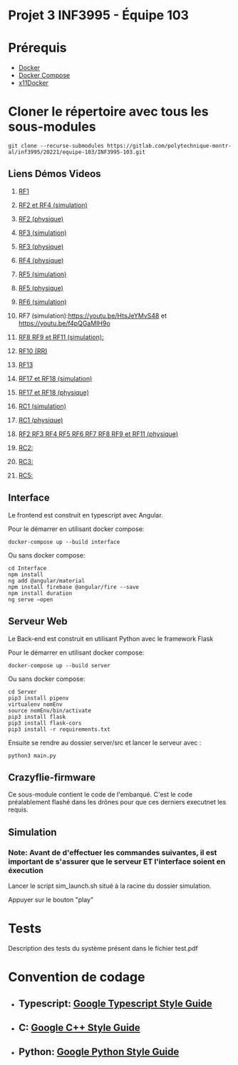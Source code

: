 # Projet 3 INF3995 - Équipe 103

# Prérequis
* [Docker](https://docs.docker.com/get-docker/)
* [Docker Compose](https://docs.docker.com/compose/install/)
* [x11Docker](https://github.com/mviereck/x11docker)

# Cloner le répertoire avec tous les sous-modules

```
git clone --recurse-submodules https://gitlab.com/polytechnique-montr-al/inf3995/20221/equipe-103/INF3995-103.git
```

## Liens Démos Videos

1. [RF1](https://youtu.be/13IK0fUkqR0)

2. [RF2 et RF4 (simulation)](https://youtu.be/DDPy3zP6av8)

3. [RF2 (physique)](https://youtu.be/0ldOjo93YiA)

4. [RF3 (simulation)](https://youtu.be/6V3i5QbMqSM)

5. [RF3 (physique)](https://youtu.be/6oj3N6FtFUk)

6. [RF4 (physique)](https://youtu.be/0ldOjo93YiA)

7. [RF5 (simulation)](https://youtu.be/_wsYKvkqE_U)

8. [RF5 (physique)](https://youtu.be/0ldOjo93YiA)

9. [RF6 (simulation)](https://youtu.be/ZjJxnp08VyY)

10. RF7 (simulation):https://youtu.be/HtsJeYMvS48 et https://youtu.be/f4pQGaMIH9o

11. [RF8 RF9 et RF11 (simulation):](https://youtu.be/wgHPegepmkc)

12. [RF10 (RR)](https://youtu.be/gvLCnpMKphQ)

13. [RF13](https://youtube.com/shorts/S4xfAArf5-k?feature=share)

14. [RF17 et RF18 (simulation)](https://youtu.be/cMP4kRYs6wc)

15. [RF17 et RF18 (physique)](https://youtu.be/hpVkW4-mHgo)

16. [RC1 (simulation)](https://www.youtube.com/watch?v=EOlxl1FAvlE)

17. [RC1 (physique)](https://youtu.be/ZCaThBH-fKE)

18. [RF2 RF3 RF4 RF5 RF6 RF7 RF8 RF9 et RF11 (physique)](https://youtu.be/435cvL4hRAc)

19. [RC2:](https://youtu.be/ZYtIfvIZdOM)

20. [RC3:](https://youtu.be/fqE2uKaNJmc)

21. [RC5:](https://youtu.be/0Ivn4ZESiYs)


## Interface

Le frontend est construit en typescript avec Angular.

Pour le démarrer en utilisant docker compose:
```
docker-compose up --build interface
```
Ou sans docker compose:

```
cd Interface
npm install
ng add @angular/material
npm install firebase @angular/fire --save
npm install duration
ng serve –open
```

## Serveur Web


Le Back-end est construit en utilisant Python avec le framework Flask

Pour le démarrer en utilisant docker compose:
```
docker-compose up --build server
```
Ou sans docker compose:

```
cd Server
pip3 install pipenv
virtualenv nomEnv
source nomEnv/bin/activate
pip3 install flask
pip3 install flask-cors
pip3 install -r requirements.txt
```

Ensuite se rendre au dossier server/src et lancer le serveur avec : 
```
python3 main.py
```

## Crazyflie-firmware
Ce sous-module contient le code de l'embarqué. C'est le code préalablement flashé dans les drônes pour que ces derniers executnet les requis.

## Simulation
### Note: Avant de d'effectuer les commandes suivantes, il est important de s'assurer que le serveur **ET** l'interface soient en éxecution

Lancer le script sim_launch.sh situé à la racine du dossier simulation.

Appuyer sur le bouton "play"

# Tests
Description des tests du système présent dans le fichier test.pdf

# Convention de codage

- ## Typescript: [Google Typescript Style Guide](https://google.github.io/styleguide/tsguide.html)

- ## C: [Google C++ Style Guide](https://google.github.io/styleguide/cppguide.html)

- ## Python: [Google Python Style Guide](https://google.github.io/styleguide/pyguide.html)
